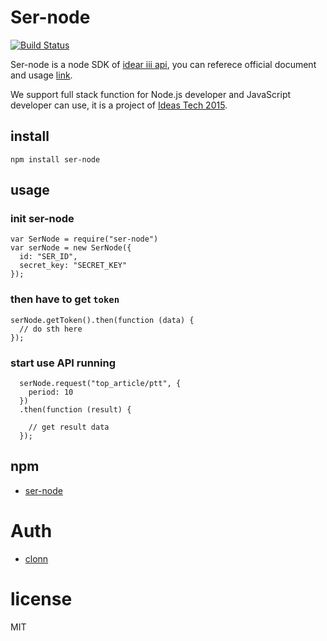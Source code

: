 # Ser-node

[![Build Status](https://travis-ci.org/clonn/ser-node.svg?branch=master)](https://travis-ci.org/clonn/ser-node)

Ser-node is a node SDK of [idear iii api](http://api.ser.ideas.iii.org.tw/docs/), you can referece official document and usage [link](http://api.ser.ideas.iii.org.tw/docs/).

We support full stack function for Node.js developer and JavaScript developer can use, it is a project of [Ideas Tech 2015](http://hack2015.ideas.iii.org.tw/).

## install

```
npm install ser-node
```
## usage

### init ser-node

```
var SerNode = require("ser-node")
var serNode = new SerNode({
  id: "SER_ID",
  secret_key: "SECRET_KEY"
});
```
### then have to get `token`

```
serNode.getToken().then(function (data) {
  // do sth here
});
```

### start use API running

```
  serNode.request("top_article/ptt", {
    period: 10
  })
  .then(function (result) {
    
    // get result data
  });
```

## npm

 * [ser-node](https://www.npmjs.com/package/ser-node)

# Auth

 * [clonn](https://github.com/clonn)

# license

MIT

